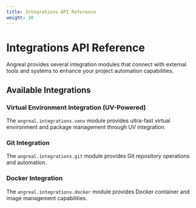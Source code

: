 ```yaml
---
title: Integrations API Reference
weight: 30
---
```


# Integrations API Reference

Angreal provides several integration modules that connect with external tools and systems to enhance your project automation capabilities.

## Available Integrations

### Virtual Environment Integration (UV-Powered)
The `angreal.integrations.venv` module provides ultra-fast virtual environment and package management through UV integration.

### Git Integration  
The `angreal.integrations.git` module provides Git repository operations and automation.

### Docker Integration
The `angreal.integrations.docker` module provides Docker container and image management capabilities.

<!-- Geekdoc automatically generates child page navigation -->